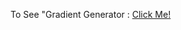 To See "Gradient Generator : 
<a href = "https://venkatesh-k-2002.github.io/Grediant_Generator/">Click Me!</a>
